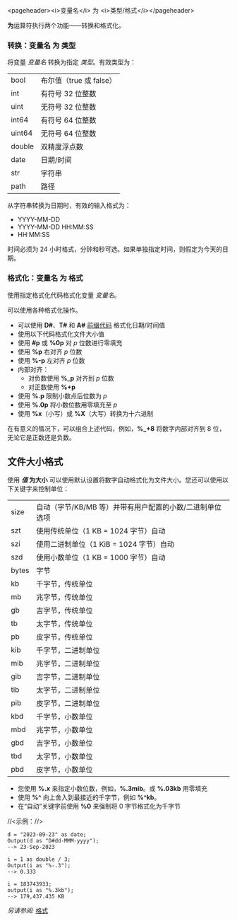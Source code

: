 \<pageheader\>\<i\>变量名\</i\> 为 \<i\>类型/格式\</i\>\</pageheader\>

**为**运算符执行两个功能——转换和格式化。

### 转换：变量名 为 类型

将变量 *变量名* 转换为指定 *类型*。有效类型为：

|         |                                 |
|---------|---------------------------------|
| bool    | 布尔值（true 或 false）          |
| int     | 有符号 32 位整数              |
| uint    | 无符号 32 位整数              |
| int64   | 有符号 64 位整数              |
| uint64  | 无符号 64 位整数              |
| double  | 双精度浮点数                   |
| date    | 日期/时间                      |
| str     | 字符串                         |
| path    | 路径                           |

从字符串转换为日期时，有效的输入格式为：

- YYYY-MM-DD
- YYYY-MM-DD HH:MM:SS
- HH:MM:SS

时间必须为 24 小时格式，分钟和秒可选。如果单独指定时间，则假定为今天的日期。

### 格式化：变量名 为 格式

使用指定格式化代码格式化变量 *变量名*。

可以使用各种格式化操作。

- 可以使用 **D#**、**T#** 和 **A#** [前缀代码](../command_reference/external_control_codes/codes_for_date_and_time.zh.md) 格式化日期/时间值
- 使用以下代码格式化文件大小值
- 使用 **\#p** 或 **%0p** 对 *p* 位数进行零填充
- 使用 **%p** 右对齐 *p* 位数
- 使用 **%-p** 左对齐 *p* 位数
- 内部对齐：
  - 对负数使用 **%\_p** 对齐到 *p* 位数
  - 对正数使用 **%+p**
- 使用 **%.p** 限制小数点后位数为 *p*
- 使用 **%.0p** 将小数位数用零填充至 *p*
- 使用 **%x**（小写）或 **%X**（大写）转换为十六进制

在有意义的情况下，可以组合上述代码，例如，**%\_+8** 将数字内部对齐到 8 位，无论它是正数还是负数。

## 文件大小格式

使用 ***值* 为大小** 可以使用默认设置将数字自动格式化为文件大小。您还可以使用以下关键字来控制单位：

|         |                                                                            |
|---------|-----------------------------------------------------------------------------|
| size    | 自动（字节/KB/MB 等）并带有用户配置的小数/二进制单位选项 |
| szt     | 使用传统单位（1 KB = 1024 字节）自动                                 |
| szi     | 使用二进制单位（1 KiB = 1024 字节）自动                               |
| szd     | 使用小数单位（1 KB = 1000 字节）自动                               |
| bytes   | 字节                                                                      |
| kb      | 千字节，传统单位                                                         |
| mb      | 兆字节，传统单位                                                         |
| gb      | 吉字节，传统单位                                                         |
| tb      | 太字节，传统单位                                                         |
| pb      | 皮字节，传统单位                                                         |
| kib     | 千字节，二进制单位                                                      |
| mib     | 兆字节，二进制单位                                                      |
| gib     | 吉字节，二进制单位                                                      |
| tib     | 太字节，二进制单位                                                      |
| pib     | 皮字节，二进制单位                                                      |
| kbd     | 千字节，小数单位                                                       |
| mbd     | 兆字节，小数单位                                                       |
| gbd     | 吉字节，小数单位                                                       |
| tbd     | 太字节，小数单位                                                       |
| pbd     | 皮字节，小数单位                                                       |

- 您使用 **%.*x*** 来指定小数位数，例如，**%.3mib**。或 **%.03kb** 用零填充
- 使用 **%^** 向上舍入到最接近的千字节，例如 **%^kb**。
- 在“自动”关键字前使用 **%0** 来强制将 0 字节格式化为千字节

  
//<示例：//>

    d = "2023-09-23" as date;
    Output(d as "D#dd-MMM-yyyy");
    --> 23-Sep-2023

    i = 1 as double / 3;
    Output(i as "%-.3");
    --> 0.333

    i = 183743933;
    output(i as "%.3kb");
    --> 179,437.435 KB

*另请参阅:* [格式](format.zh.md)